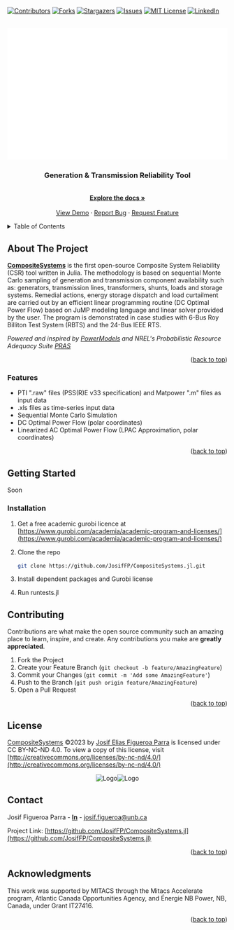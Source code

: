 <!--  -->
<a name="readme-top"></a>
<!---->

[![Contributors][contributors-shield]][contributors-url]
[![Forks][forks-shield]][forks-url]
[![Stargazers][stars-shield]][stars-url]
[![Issues][issues-shield]][issues-url]
[![MIT License][license-shield]][license-url]
[![LinkedIn][linkedin-shield]][linkedin-url]

<!-- PROJECT LOGO -->

<br />
<div align="center">
  <a href="https://github.com/JosifFP/CompositeSystems.jl">
    <img src="docs/images/logo_white.png" alt="Logo" height="300">
  </a>

<h3 align="center">Generation & Transmission Reliability Tool</h3>

<p align="center">
    <!-- project_description -->
    <br />
    <a href="https://github.com/JosifFP/CompositeSystems.jl"><strong>Explore the docs »</strong></a>
    <br />
    <br />
    <a href="https://github.com/JosifFP/CompositeSystems.jl">View Demo</a>
    ·
    <a href="https://github.com/JosifFP/CompositeSystems.jl/issues">Report Bug</a>
    ·
    <a href="https://github.com/JosifFP/CompositeSystems.jl/issues">Request Feature</a>
  </p>
</div>

<!-- TABLE OF CONTENTS -->

<details>
  <summary>Table of Contents</summary>
  <ol>
    <li>
      <a href="#about-the-project">About The Project</a>
      <ul>
        <li><a href="#built-with">Features</a></li>
      </ul>
    </li>
    <li>
      <a href="#getting-started">Getting Started</a>
      <ul>
        <li><a href="#installation">Installation</a></li>
      </ul>
    </li>
    <li><a href="#usage">Usage</a></li>
    <li><a href="#contributing">Contributing</a></li>
    <li><a href="#license">License</a></li>
    <li><a href="#contact">Contact</a></li>
    <li><a href="#acknowledgments">Acknowledgments</a></li>
  </ol>
</details>

<!-- ABOUT THE PROJECT -->

## About The Project

<!-- [![Product Name Screen Shot][product-screenshot]](https://github.com/JosifFP/CompositeSystems.jl) -->
**[CompositeSystems](https://github.com/JosifFP/CompositeSystems.jl)** is the first open-source Composite System Reliability (CSR) tool written in Julia. 
The methodology is based on sequential Monte Carlo sampling of generation and transmission component availability such as: generators, transmission lines,
transformers, shunts, loads and storage systems. Remedial actions, energy storage dispatch and load curtailment are carried out by an efficient linear 
programming routine (DC Optimal Power Flow) based on JuMP modeling language and linear solver provided by the user. The program is demonstrated in case 
studies with 6-Bus Roy Billiton Test System (RBTS) and the 24-Bus IEEE RTS.

*Powered and inspired by [PowerModels](https://github.com/lanl-ansi/PowerModels.jl) and *NREL's* Probabilistic Resource Adequacy Suite [PRAS](https://github.com/NREL/PRAS)*

<p align="right">(<a href="#readme-top">back to top</a>)</p>

### Features

* PTI ".raw" files (PSS(R)E v33 specification) and Matpower ".m" files as input data
* .xls files as time-series input data
* Sequential Monte Carlo Simulation
* DC Optimal Power Flow (polar coordinates)
* Linearized AC Optimal Power Flow (LPAC Approximation, polar coordinates)

<p align="right">(<a href="#readme-top">back to top</a>)</p>

<!-- GETTING STARTED -->

## Getting Started

Soon

### Installation

1. Get a free academic gurobi licence at [https://www.gurobi.com/academia/academic-program-and-licenses/](https://www.gurobi.com/academia/academic-program-and-licenses/)
2. Clone the repo

   ```sh
   git clone https://github.com/JosifFP/CompositeSystems.jl.git
   ```
3. Install dependent packages and Gurobi license
4. Run runtests.jl

<!-- USAGE EXAMPLES -->

<!-- ## Usage

Soon -->

<!-- CONTRIBUTING -->

## Contributing

Contributions are what make the open source community such an amazing place to learn, inspire, and create. Any contributions you make are **greatly appreciated**.

1. Fork the Project
2. Create your Feature Branch (`git checkout -b feature/AmazingFeature`)
3. Commit your Changes (`git commit -m 'Add some AmazingFeature'`)
4. Push to the Branch (`git push origin feature/AmazingFeature`)
5. Open a Pull Request

<p align="right">(<a href="#readme-top">back to top</a>)</p>

<!-- LICENSE -->

## License

[CompositeSystems](https://github.com/JosifFP/CompositeSystems.jl) ©2023 by [Josif Elias Figueroa Parra](https://www.linkedin.com/in/josif-figueroa-parra) is licensed under CC BY-NC-ND 4.0. To view a copy of this license, visit [http://creativecommons.org/licenses/by-nc-nd/4.0/](http://creativecommons.org/licenses/by-nc-nd/4.0/)

<div align="center">
<img src="https://upload.wikimedia.org/wikipedia/commons/5/53/Cc-white.svg" alt="Logo" width="30"><img src="https://upload.wikimedia.org/wikipedia/en/1/11/Cc-by_new_white.svg" alt="Logo" width="30"></a>
</div>

<!-- CONTACT -->

## Contact

Josif Figueroa Parra - [**In**](https://www.linkedin.com/in/josif-figueroa-parra/) - josif.figueroa@unb.ca

Project Link: [https://github.com/JosifFP/CompositeSystems.jl](https://github.com/JosifFP/CompositeSystems.jl)

<p align="right">(<a href="#readme-top">back to top</a>)</p>

<!-- ACKNOWLEDGMENTS -->

## Acknowledgments

This work was supported by MITACS through the Mitacs Accelerate program, Atlantic Canada Opportunities Agency, and Énergie NB Power, NB, Canada, under Grant IT27416.

<p align="right">(<a href="#readme-top">back to top</a>)</p>

<!-- MARKDOWN LINKS & IMAGES -->

<!-- https://www.markdownguide.org/basic-syntax/#reference-style-links -->

[contributors-shield]: https://img.shields.io/github/contributors/JosifFP/CompositeSystems.jl.svg?style=for-the-badge
[contributors-url]: https://github.com/JosifFP/CompositeSystems.jl/graphs/contributors
[forks-shield]: https://img.shields.io/github/forks/JosifFP/CompositeSystems.jl.svg?style=for-the-badge
[forks-url]: https://github.com/JosifFP/CompositeSystems.jl/network/members
[stars-shield]: https://img.shields.io/github/stars/JosifFP/CompositeSystems.jl.svg?style=for-the-badge
[stars-url]: https://github.com/JosifFP/CompositeSystems.jl/stargazers
[issues-shield]: https://img.shields.io/github/issues/JosifFP/CompositeSystems.jl.svg?style=for-the-badge
[issues-url]: https://github.com/JosifFP/CompositeSystems.jl/issues
[license-shield]: https://img.shields.io/github/license/JosifFP/CompositeSystems.jl.svg?style=for-the-badge
[license-url]: https://github.com/JosifFP/CompositeSystems.jl/blob/master/LICENSE.txt
[linkedin-shield]: https://img.shields.io/badge/-LinkedIn-black.svg?style=for-the-badge&logo=linkedin&colorB=555
[linkedin-url]: https://www.linkedin.com/in/josif-figueroa-parra/
[product-screenshot]: docs/images/logo_white.png
[Next.js]: https://img.shields.io/badge/next.js-000000?style=for-the-badge&logo=nextdotjs&logoColor=white
[Next-url]: https://nextjs.org/
[React.js]: https://img.shields.io/badge/React-20232A?style=for-the-badge&logo=react&logoColor=61DAFB
[React-url]: https://reactjs.org/
[Vue.js]: https://img.shields.io/badge/Vue.js-35495E?style=for-the-badge&logo=vuedotjs&logoColor=4FC08D
[Vue-url]: https://vuejs.org/
[Angular.io]: https://img.shields.io/badge/Angular-DD0031?style=for-the-badge&logo=angular&logoColor=white
[Angular-url]: https://angular.io/
[Svelte.dev]: https://img.shields.io/badge/Svelte-4A4A55?style=for-the-badge&logo=svelte&logoColor=FF3E00
[Svelte-url]: https://svelte.dev/
[Laravel.com]: https://img.shields.io/badge/Laravel-FF2D20?style=for-the-badge&logo=laravel&logoColor=white
[Laravel-url]: https://laravel.com
[Bootstrap.com]: https://img.shields.io/badge/Bootstrap-563D7C?style=for-the-badge&logo=bootstrap&logoColor=white
[Bootstrap-url]: https://getbootstrap.com
[JQuery.com]: https://img.shields.io/badge/jQuery-0769AD?style=for-the-badge&logo=jquery&logoColor=white
[JQuery-url]: https://jquery.com
